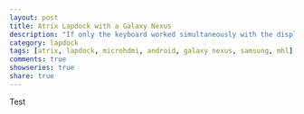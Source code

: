 ```yaml
---
layout: post
title: Atrix Lapdock with a Galaxy Nexus
description: "If only the keyboard worked simultaneously with the display on these MHL phones."
category: lapdock
tags: [atrix, lapdock, microhdmi, android, galaxy nexus, samsung, mhl]
comments: true
showseries: true
share: true
---
```


Test
